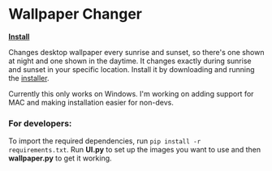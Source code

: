 # Wallpaper Changer

 [**Install**](wallpaper-changer-setup.exe)

Changes desktop wallpaper every sunrise and sunset, so there's one shown at night and one shown in the daytime. It changes exactly during sunrise and sunset in your specific location. Install it by downloading and running the [installer](wallpaper-changer-setup.exe). 

Currently this only works on Windows. I'm working on adding support for MAC and making installation easier for non-devs.


### For developers:
To import the required dependencies, run `pip install -r requirements.txt`.
Run **UI.py** to set up the images you want to use and then **wallpaper.py** to get it working.


